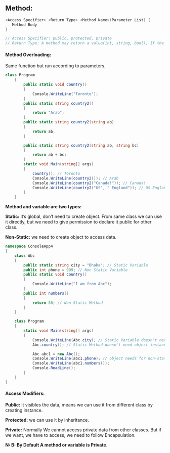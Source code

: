 ## Method:
```c#
<Access Specifier> <Return Type> <Method Name>(Parameter List) {
   Method Body
}

// Access Specifier: public, protected, private
// Return Type: A method may return a value(int, string, bool), If the method returns nothing, return type is **void**.

```
#### Method Overloading: 
Same function but run according to parameters.
```c#
class Program
    {
        public static void country()
        {
            Console.WriteLine("Toronto");
        }
        public static string country2()
        {
            return "Arab";
        }
        public static string country2(string ab)
        {
            return ab;
        }

        public static string country2(string ab, string bc)
        {
            return ab + bc;
        }
        static void Main(string[] args)
        {     
            country(); // Toronto
            Console.WriteLine(country2()); // Arab
            Console.WriteLine(country2("Canada!")); // Canada!
            Console.WriteLine(country2("US", " England")); // US England
        }
    }
```

**Method and variable are two types:**

**Static:**
it’s global, don’t need to create object. From same class we can use it directly, but we need to give permission to declare it public for other class.

**Non-Static:** we need to create object to access data.

```c#
namespace ConsoleApp4
{
    class Abc
    {
        public static string city = "Dhaka"; // Static Variable
        public int phone = 999; // Non Static Variable
        public static void country()
        {
            Console.WriteLine("I am from Abc");
        }
        public int numbers()
        {
            return 80; // Non Static Method
        }
    }

    class Program
    {
        static void Main(string[] args)
        {
            Console.WriteLine(Abc.city); // Static Variable doesn't need object instance
            Abc.country(); // Static Method doesn't need object instance

            Abc abc1 = new Abc();
            Console.WriteLine(abc1.phone); // object needs for non-static
            Console.WriteLine(abc1.numbers());
            Console.ReadLine();
        }
    }
}
```

#### Access Modifiers: 

**Public:** it visibles the data, means we can use it from different class by creating instance.

**Protected:** we can use it by inheritance.

**Private:** Normally We cannot access private data from other classes. But if we want, we have to access, we need to follow Encapsulation. 

**N: B: By Default A method or variable is Private.**
